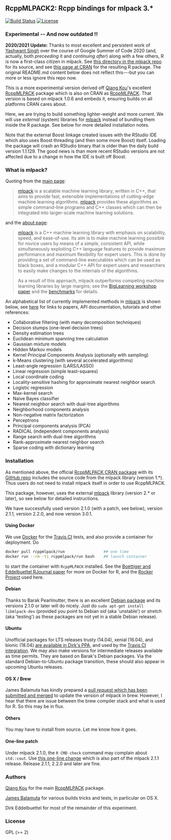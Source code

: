 ## RcppMLPACK2: Rcpp bindings for mlpack 3.*

[![Build Status](https://travis-ci.org/rcppmlpack/rcppmlpack2.svg)](https://travis-ci.org/rcppmlpack/rcppmlpack2)
[![License](http://img.shields.io/badge/license-GPL%20%28%3E=%202%29-brightgreen.svg?style=flat)](http://www.gnu.org/licenses/gpl-2.0.html)



### Experimental -- And now outdated !!

**2020/2021 Update:** Thanks to most excellent and persistent work of [Yashwant Singh](https://github.com/Yashwants19) over the course of Google Summer of Code 2020 (and, actually, both _preceeding_ it and _continuing after_) along with a few others, R is now a first-class citizen in mlpack. See [this directory in the mlpack repo](https://github.com/mlpack/mlpack/tree/master/src/mlpack/bindings/R) for its source, and see [this page at CRAN](http://cloud.r-project.org/package=mlpack) for the resulting R package. The original README.md content below does not reflect this---but you can more or less ignore this repo now.

This is a more experimental version derived off
[Qiang Kou](https://www.linkedin.com/pub/qiang-kou/2a/986/6b7)'s excellent
[RcppMLPACK](https://github.com/thirdwing/RcppMLPACK) package which is also on CRAN as
[RcppMLPACK](https://cran.r-project.org/package=RcppMLPACK).  That version is based on
mlpack 1.0.6 and embeds it, ensuring builds on all platforms CRAN cares about.

Here, we are trying to build something lighter-weight and more current. We will use
_external_ (system) libraries for [mlpack](http://www.mlpack.org/) instead of bundling
them inside the R package. See below for more detailed installation notes.

Note that the external Boost linkage created issues with the RStudio IDE which also
uses Boost threading (and then some more Boost) itself. Loading the package will
crash an RStudio binary that is older than the daily build version 1.1.129.  The good
news is than more recent RStudio versions are not affected due to a change in how
the IDE is built off Boost.

### What is mlpack?

Quoting from the [main page](http://www.mlpack.org/index.html):

> [mlpack](http://www.mlpack.org/) is a scalable machine learning library, written in C++,
> that aims to provide fast, extensible implementations of cutting-edge machine learning algorithms.
> [mlpack](http://www.mlpack.org/) provides these algorithms as simple command-line programs and C++ classes
> which can then be integrated into larger-scale machine learning solutions.

and the [about page](http://www.mlpack.org/about.html):

> [mlpack](http://www.mlpack.org/) is a C++ machine learning library with emphasis on scalability, speed,
> and ease-of-use. Its aim is to make machine learning possible for novice users by means of a simple,
> consistent API, while simultaneously exploiting C++ language features to provide maximum performance
> and maximum flexibility for expert users. This is done by providing a set of command-line executables
> which can be used as black boxes, and a modular C++ API for expert users and researchers to easily
> make changes to the internals of the algorithms.
>
> As a result of this approach, mlpack outperforms competing machine learning libraries by large margins; see
> the [BigLearning workshop paper](http://www.mlpack.org/papers/mlpack2011.pdf) and the
> [benchmarks](http://www.mlpack.org/benchmark.html) for details.

An alphabetical list of currently implemented methods in [mlpack](http://www.mlpack.org/) is shown below,
see [here](http://www.mlpack.org/about.html) for links to papers, API documentation, tutorials and other
references:

* Collaborative filtering (with many decomposition techniques)
* Decision stumps (one-level decision trees)
* Density estimation trees
* Euclidean minimum spanning tree calculation
* Gaussian mixture models
* Hidden Markov models
* Kernel Principal Components Analysis (optionally with sampling)
* k-Means clustering (with several accelerated algorithms)
* Least-angle regression (LARS/LASSO)
* Linear regression (simple least-squares)
* Local coordinate coding
* Locality-sensitive hashing for approximate nearest neighbor search
* Logistic regression
* Max-kernel search
* Naive Bayes classifier
* Nearest neighbor search with dual-tree algorithms
* Neighborhood components analysis
* Non-negative matrix factorization
* Perceptrons
* Principal components analysis (PCA)
* RADICAL (independent components analysis)
* Range search with dual-tree algorithms
* Rank-approximate nearest neighbor search
* Sparse coding with dictionary learning


### Installation

As mentioned above, the official
[RcppMLPACK CRAN package](https://cran.r-project.org/package=RcppMLPACK) with its
[GitHub repo](https://github.com/thirdwing/RcppMLPACK) includes the source code from the
mlpack library (version 1.*). Thus users do not need to install mlpack itself in order to
use RcppMLPACK.

This package, however, uses the external [mlpack](http://www.mlpack.org/) library (version
2.* or later), so see below for detailed instructions.

We have successfully used version 2.1.0 (with a patch, see below), version 2.1.1,
version 2.2.0, and now version 3.0.1.

#### Using Docker

We use [Docker](https://www.docker.com) for the [Travis CI](https://www.travis-ci.org) tests, and also provide a container
for deployment. Do

```sh
docker pull rcppmlpack/run                 ## one time
docker run --rm -ti rcppmlpack/run bash    ## launch container
```

to start the container with `RcppMLPACK` installed.  See the
[Boettiger and Eddelbuettel RJournal paper](https://journal.r-project.org/archive/2017/RJ-2017-065/index.html)
for more on Docker for R, and the [Rocker Project](https://www.rocker-project.org) used here.

#### Debian

Thanks to Barak Pearlmutter, there is an excellent
[Debian package](https://packages.debian.org/source/sid/mlpack) and its versions 2.1.0 or
later will do nicely. Just do `sudo apt-get install libmlpack-dev` (provided you point to
Debian _sid_ (aka 'unstable') or _stretch_ (aka 'testing') as these packages are not yet
in a stable Debian release).

#### Ubuntu

Unofficial packages for LTS releases trusty (14.04), xenial (16.04),
and bionic (18.04)
[are available in Dirk's PPA](https://launchpad.net/~edd/+archive/ubuntu/misc/+packages),
and used by the
[Travis CI integration](https://github.com/eddelbuettel/rcppmlpack2/blob/master/.travis.yml). We
may also make versions for intermediate releases available as time
permits.  They are based on Barak's Debian packages.  Via the standard
Debian-to-Ubuntu package transition, these should also appear in
upcoming Ubuntu releases.

#### OS X / Brew

James Balamuta has kindly prepared a
[pull request which has been submitted and merged](https://github.com/Homebrew/homebrew-science/pull/4637)
to update the version of mlpack in brew.  However, I hear that there are issue between the
brew compiler stack and what is used for R.  So this may be in flux.


#### Others

You may have to install from source.  Let me know how it goes.

#### One-line patch

Under mlpack 2.1.0, the `R CMD check` command may complain about `std::cout`. Use
[this one-line change](https://github.com/eddelbuettel/mlpack/commit/6dd600825395e1bdb0455ad836daefc49b5ca66f)
which is also part of the mlpack 2.1.1 release. Release 2.1.1, 2.2.0 and later are fine.

### Authors

[Qiang Kou](https://www.linkedin.com/pub/qiang-kou/2a/986/6b7) for the main
[RcppMLPACK](https://github.com/thirdwing/RcppMLPACK) package.

[James Balamuta](http://thecoatlessprofessor.com/) for various builds
tricks and tests, in particular on OS X.

Dirk Eddelbuettel for most of the remainder of this experiment.

### License

GPL (>= 2)
